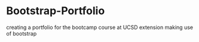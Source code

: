 # Bootstrap-Portfolio
creating a portfolio for the bootcamp course at UCSD extension making use of bootstrap
